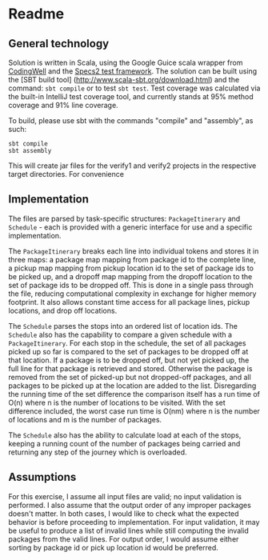 <!--- Uses github flavor markdown, best if viewed in a github flavor markdown viewer -->

# Readme

## General technology
Solution is written in Scala, using the Google Guice scala wrapper from 
[CodingWell](https://github.com/codingwell/scala-guice) and the 
[Specs2 test framework](http://etorreborre.github.io/specs2/). The solution can be built using the [SBT build tool]
(http://www.scala-sbt.org/download.html) and the command: `sbt compile` or to test `sbt test`. Test coverage was 
calculated via the built-in IntelliJ test coverage tool, and currently stands at 95% method coverage and 91% line coverage.

To build, please use sbt with the commands "compile" and "assembly", as such:
```
sbt compile
sbt assembly
```

This will create jar files for the verify1 and verify2 projects in the respective target directories. For convenience

## Implementation
The files are parsed by task-specific structures: `PackageItinerary` and `Schedule` - each is provided with a generic
interface for use and a specific implementation. 

The `PackageItinerary` breaks each line into individual tokens and 
stores it in three maps: a package map mapping from package id to the complete line, a pickup map mapping from pickup
location id to the set of package ids to be picked up, and a dropoff map mapping from the dropoff location to the 
set of package ids to be dropped off. This is done in a single pass through the file, reducing computational complexity
in exchange for higher memory footprint. It also allows constant time access for all package lines, pickup locations,
and drop off locations.

The `Schedule` parses the stops into an ordered list of location ids. The `Schedule` also has the capability to compare
a given schedule with a `PackageItinerary`. For each stop in the schedule, the set of all packages picked up so far
is compared to the set of packages to be dropped off at that location. If a package is to be dropped off, but not yet
picked up, the full line for that package is retrieved and stored. Otherwise the package is removed from the set of
picked-up but not dropped-off packages, and all packages to be picked up at the location are added to the list. 
Disregarding the running time of the set difference the comparison itself has a run time of O(n) where n is 
the number of locations to be visited. With the set difference included, the worst case run time is O(nm) where n 
is the number of locations and m is the number of packages.

The `Schedule` also has the ability to calculate load at each of the stops, keeping a running count of the number of 
packages being carried and returning any step of the journey which is overloaded.

## Assumptions
For this exercise, I assume all input files are valid; no input validation is performed. I also assume that the output
order of any improper packages doesn't matter. In both cases, I would like to check what the expected behavior is
before proceeding to implementation. For input validation, it may be useful to produce a list of invalid lines
while still computing the invalid packages from the valid lines. For output order, I would assume either sorting
by package id or pick up location id would be preferred.